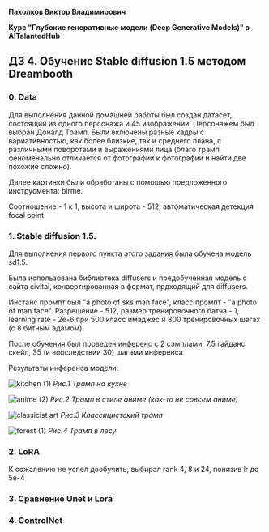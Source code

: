 **Пахолков Виктор Владимирович**

**Курс "Глубокие генеративные модели (Deep Generative Models)" в AITalantedHub**


## ДЗ 4. Обучение Stable diffusion 1.5 методом Dreambooth

### 0. Data

Для выполнения данной домашней работы был создан датасет, состоящий из одного персонажа и 45 изображений.
Персонажем был выбран Доналд Трамп.
Были включены разные кадры с вариативностью, как более близкие, так и среднего плана, с различными поворотами и выражениями лица (благо трамп феноменально отличается от фотографии к фотографии и найти две похожие сложно).

Далее картинки были обработаны с помощью предложенного инструсмента: birme.

Cоотношение - 1 к 1, высота и широта - 512, автоматическая детекция focal point.

### 1. Stable diffusion 1.5.

Для выполнения первого пункта этого задания была обучена модель sd1.5.

Была использована библиотека diffusers и предобученная модель с сайта civitai, конвертированная в формат, прдходящий для diffusers.

Инстанс промпт был "a photo of sks man face", класс промпт - "a photo of man face".
Разрешение - 512, размер тренировочного батча - 1, learning rate - 2e-6 при 500 класс имаджес и 800 тренировочных шагах (с 8 битным адамом).

После обучения был проведен инференс с 2 сэмплами, 7.5 гайданс скейл, 35 (и впоследствии 30) шагами инференса

Результаты инференса модели:

![kitchen (1)](https://github.com/victorpakholkov/deep_generative_models_itmo_course/assets/56613496/582c769b-5220-4f7a-b304-aa619220cc95)
*Рис.1 Трамп на кухне*

![anime (2)](https://github.com/victorpakholkov/deep_generative_models_itmo_course/assets/56613496/b1651fc5-1c91-4300-8279-52cf91d9209a)
*Рис.2 Трамп в стиле аниме (как-то не совсем аниме)*

![classicist art](https://github.com/victorpakholkov/deep_generative_models_itmo_course/assets/56613496/1723b553-b340-4fce-abeb-8c4bab523dc5)
*Рис.3 Классицистский трамп*

![forest (1)](https://github.com/victorpakholkov/deep_generative_models_itmo_course/assets/56613496/f0e7fded-1e5d-4a43-9483-edbbb5f7002d)
*Рис.4 Трамп в лесу*



### 2. LoRA

К сожалению не успел дообучить, выбирал rank 4, 8 и 24, понизив lr до 5e-4



### 3. Сравнение Unet и Lora





### 4. ControlNet

